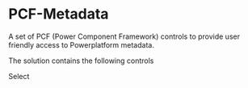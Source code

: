 # PCF-Metadata
A set of PCF (Power Component Framework) controls to provide user friendly access to Powerplatform metadata.

The solution contains the following controls

Select
